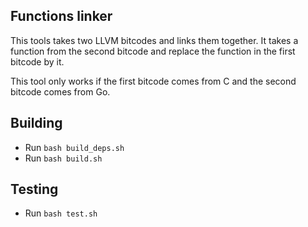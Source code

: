 ## Functions linker

This tools takes two  LLVM bitcodes and links them together. It takes a function from the second bitcode and replace the function in the first bitcode by it.

This tool only works if the first bitcode comes from C and the second bitcode comes from Go.


## Building

- Run `bash build_deps.sh`
- Run `bash build.sh`

## Testing

- Run `bash test.sh`
